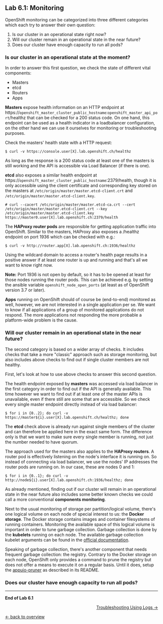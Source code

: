 ## Lab 6.1: Monitoring

OpenShift monitoring can be categorized into three different categories which each try to answer their own question:
1. Is our cluster in an operational state right now?
2. Will our cluster remain in an operational state in the near future?
3. Does our cluster have enough capacity to run all pods?


### Is our cluster in an operational state at the moment?

In order to answer this first question, we check the state of different vital components:
* Masters
* etcd
* Routers
* Apps

**Masters** expose health information on an HTTP endpoint at https://`openshift_master_cluster_public_hostname`:`openshift_master_api_port`/healthz that can be checked for a 200 status code. On one hand, this endpoint can be used as a health indicator in a loadbalancer configuration, on the other hand we can use it ourselves for monitoring or troubleshooting purposes.

Check the masters' health state with a HTTP request:
```
$ curl -v https://console.user[X].lab.openshift.ch/healthz
```

As long as the response is a 200 status code at least one of the masters is still working and the API is accessible via Load Balancer (if there is one).

**etcd** also exposes a similar health endpoint at https://`openshift_master_cluster_public_hostname`:2379/health, though it is only accessible using the client certificate and corresponding key stored on the masters at `/etc/origin/master/master.etcd-client.crt` and `/etc/origin/master/master.etcd-client.key`.
```
# curl --cacert /etc/origin/master/master.etcd-ca.crt --cert /etc/origin/master/master.etcd-client.crt --key /etc/origin/master/master.etcd-client.key https://master0.user[X].lab.openshift.ch:2379/health
```

The **HAProxy router pods** are responsible for getting application traffic into OpenShift. Similar to the masters, HAProxy also exposes a /healthz endpoint on port 1936 which can be checked with e.g.:
```
$ curl -v http://router.app[X].lab.openshift.ch:1936/healthz
```

Using the wildcard domain to access a router's health page results in a positive answer if at least one router is up and running and that's all we want to know right now.

**Note:** Port 1936 is not open by default, so it has to be opened at least for those nodes running the router pods. This can be achieved e.g. by setting the ansible variable `openshift_node_open_ports` (at least as of OpenShift version 3.7 or later).

**Apps** running on OpenShift should of course be (end-to-end) monitored as well, however, we are not interested in a single application per se. We want to know if all applications of a group of monitored applications do not respond. The more applications not responding the more probable a platform-wide problem is the cause.


### Will our cluster remain in an operational state in the near future?

The second category is based on a wider array of checks. It includes checks that take a more "classic" approach such as storage monitoring, but also includes above checks to find out if single cluster members are not healthy.

First, let's look at how to use above checks to answer this second question.

The health endpoint exposed by **masters** was accessed via load balancer in the first category in order to find out if the API is generally available. This time however we want to find out if at least one of the master APIs is unavailable, even if there still are some that are accessible. So we check every single master endpoint directly instead of via load balancer:
```
$ for i in {0..2}; do curl -v https://master${i}.user[X].lab.openshift.ch/healthz; done
```

The **etcd** check above is already run against single members of the cluster and can therefore be applied here in the exact same form. The difference only is that we want to make sure every single member is running, not just the number needed to have quorum.

The approach used for the masters also applies to the **HAProxy routers**. A router pod is effectively listening on the node's interface it is running on. So instead of connecting via load balancer, we use the nodes' IP addresses the router pods are running on. In our case, these are nodes 0 and 1:
```
$ for i in {0..1}; do curl -v http://node${i}.user[X].lab.openshift.ch:1936/healthz; done
```

As already mentioned, finding out if our cluster will remain in an operational state in the near future also includes some better known checks we could call a more conventional **components monitoring**.

Next to the usual monitoring of storage per partition/logical volume, there's one logical volume on each node of special interest to us: the **Docker storage**. The Docker storage contains images and container filesystems of running containers. Monitoring the available space of this logical volume is important in order to tune garbage collection. Garbage collection is done by the **kubelets** running on each node. The available garbage collection kubelet arguments can be found in the [official documentation](https://docs.openshift.com/container-platform/3.7/admin_guide/garbage_collection.html).

Speaking of garbage collection, there's another component that needs frequent garbage collection: the registry. Contrary to the Docker storage on each node, OpenShift only provides a command to prune the registry but does not offer a means to execute it on a regular basis. Until it does, setup the [appuio-pruner](https://github.com/appuio/appuio-pruner) as described in its README.


### Does our cluster have enough capacity to run all pods?


---

**End of Lab 6.1**

<p width="100px" align="right"><a href="62_logs.md">Troubleshooting Using Logs →</a></p>

[← back to overview](../README.md)
